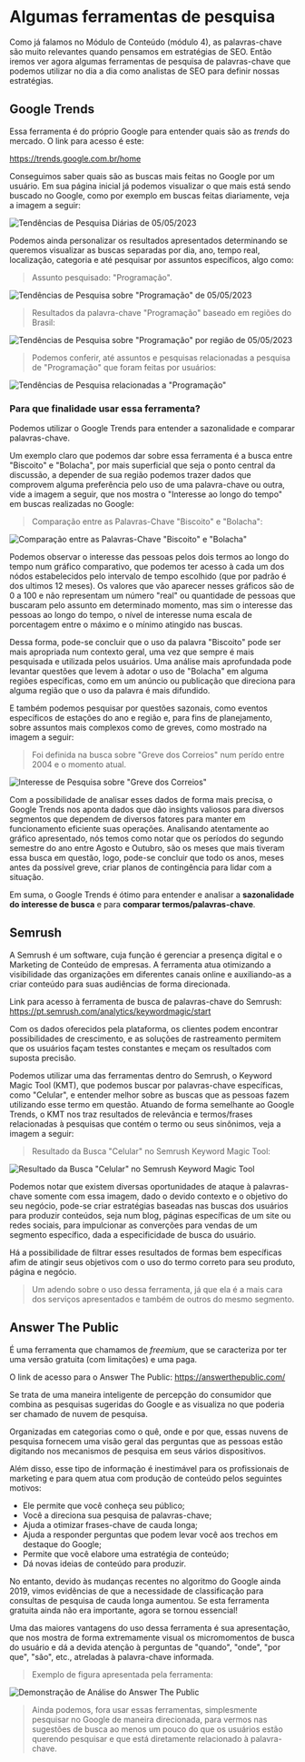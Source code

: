 # Algumas ferramentas de pesquisa

Como já falamos no Módulo de Conteúdo (módulo 4), as palavras-chave são muito relevantes quando pensamos em estratégias de SEO. Então iremos ver agora algumas ferramentas de pesquisa de palavras-chave que podemos utilizar no dia a dia como analistas de SEO para definir nossas estratégias.

## Google Trends

Essa ferramenta é do próprio Google para entender quais são as _trends_ do mercado. O link para acesso é este:

https://trends.google.com.br/home

Conseguimos saber quais são as buscas mais feitas no Google por um usuário. Em sua página inicial já podemos visualizar o que mais está sendo buscado no Google, como por exemplo em buscas feitas diariamente, veja a imagem a seguir:

![Tendências de Pesquisa Diárias de 05/05/2023](./img/tendencias_de_pesquisa_diarias_05-05-2023.png "Tendências de Pesquisa Diárias de 05/05/2023")

Podemos ainda personalizar os resultados apresentados determinando se queremos visualizar as buscas separadas por dia, ano, tempo real, localização, categoria e até pesquisar por assuntos específicos, algo como:

> Assunto pesquisado: "Programação".

![Tendências de Pesquisa sobre "Programação" de 05/05/2023](./img/tendencias_de_pesquisa_sobre_programacao_05-05-2023.png "Tendências de Pesquisa sobre Programação de 05/05/2023")

> Resultados da palavra-chave "Programação" baseado em regiões do Brasil:

![Tendências de Pesquisa sobre "Programação" por região de 05/05/2023](./img/tendencias_de_pesquisa_sobre_programacao_por_regiao_05-05-2023.png "Tendências de Pesquisa sobre Programação por região de 05/05/2023")

> Podemos conferir, até assuntos e pesquisas relacionadas a pesquisa de "Programação" que foram feitas por usuários:

![Tendências de Pesquisa relacionadas a "Programação"](./img/tendencias_de_pesquisa_relacionadas_a_programacao_05-05-2023.png)

### Para que finalidade usar essa ferramenta?

Podemos utilizar o Google Trends para entender a sazonalidade e comparar palavras-chave.

Um exemplo claro que podemos dar sobre essa ferramenta é a busca entre "Biscoito" e "Bolacha", por mais superficial que seja o ponto central da discussão, a depender de sua região podemos trazer dados que comprovem alguma preferência pelo uso de uma palavra-chave ou outra, vide a imagem a seguir, que nos mostra o "Interesse ao longo do tempo" em buscas realizadas no Google:

> Comparação entre as Palavras-Chave "Biscoito" e "Bolacha":

![Comparação entre as Palavras-Chave "Biscoito" e "Bolacha"](./img/comparacao_das_palavras_chave_biscoito_e_bolacha.png 'Comparação entre as Palavras-Chave "Biscoito" e "Bolacha"')

Podemos observar o interesse das pessoas pelos dois termos ao longo do tempo num gráfico comparativo, que podemos ter acesso à cada um dos nódos estabelecidos pelo intervalo de tempo escolhido (que por padrão é dos ultimos 12 meses). Os valores que vão aparecer nesses gráficos são de 0 a 100 e não representam um número "real" ou quantidade de pessoas que buscaram pelo assunto em determinado momento, mas sim o interesse das pessoas ao longo do tempo, o nível de interesse numa escala de porcentagem entre o máximo e o mínimo atingido nas buscas.

Dessa forma, pode-se concluir que o uso da palavra "Biscoito" pode ser mais apropriada num contexto geral, uma vez que sempre é mais pesquisada e utilizada pelos usuários. Uma análise mais aprofundada pode levantar questões que levem à adotar o uso de "Bolacha" em alguma regiões específicas, como em um anúncio ou publicação que direciona para alguma região que o uso da palavra é mais difundido.

E também podemos pesquisar por questões sazonais, como eventos específicos de estações do ano e região e, para fins de planejamento, sobre assuntos mais complexos como de greves, como mostrado na imagem a seguir:

> Foi definida na busca sobre "Greve dos Correios" num perído entre 2004 e o momento atual.

![Interesse de Pesquisa sobre "Greve dos Correios"](./img/interesse_ao_longo_do_tempo_greve_dos_correios.png 'Interesse de Pesquisa sobre "Greve dos Correios"')

Com a possibilidade de analisar esses dados de forma mais precisa, o Google Trends nos aponta dados que dão insights valiosos para diversos segmentos que dependem de diversos fatores para manter em funcionamento eficiente suas operações. Analisando atentamente ao gráfico apresentado, nós temos como notar que os períodos do segundo semestre do ano entre Agosto e Outubro, são os meses que mais tiveram essa busca em questão, logo, pode-se concluir que todo os anos, meses antes da possível greve, criar planos de contingência para lidar com a situação.

Em suma, o Google Trends é ótimo para entender e analisar a **sazonalidade do interesse de busca** e para **comparar termos/palavras-chave**.

## Semrush

A Semrush é um software, cuja função é gerenciar a presença digital e o Marketing de Conteúdo de empresas. A ferramenta atua otimizando a visibilidade das organizações em diferentes canais online e auxiliando-as a criar conteúdo para suas audiências de forma direcionada.

Link para acesso à ferramenta de busca de palavras-chave do Semrush: https://pt.semrush.com/analytics/keywordmagic/start

Com os dados oferecidos pela plataforma, os clientes podem encontrar possibilidades de crescimento, e as soluções de rastreamento permitem que os usuários façam testes constantes e meçam os resultados com suposta precisão.

Podemos utilizar uma das ferramentas dentro do Semrush, o Keyword Magic Tool (KMT), que podemos buscar por palavras-chave específicas, como "Celular", e entender melhor sobre as buscas que as pessoas fazem utilizando esse termo em questão. Atuando de forma semelhante ao Google Trends, o KMT nos traz resultados de relevância e termos/frases relacionadas à pesquisas que contém o termo ou seus sinônimos, veja a imagem a seguir:

> Resultado da Busca "Celular" no Semrush Keyword Magic Tool:

![Resultado da Busca "Celular" no Semrush Keyword Magic Tool](./img/resultado_da_busca_celular_no_semrush_keyword_magic_tool.png 'Resultado da Busca "Celular" no Semrush Keyword Magic Tool')

Podemos notar que existem diversas oportunidades de ataque à palavras-chave somente com essa imagem, dado o devido contexto e o objetivo do seu negócio, pode-se criar estratégias baseadas nas buscas dos usuários para produzir conteúdos, seja num blog, páginas específicas de um site ou redes sociais, para impulcionar as converções para vendas de um segmento específico, dada a especificidade de busca do usuário.

Há a possibilidade de filtrar esses resultados de formas bem específicas afim de atingir seus objetivos com o uso do termo correto para seu produto, página e negócio.

> Um adendo sobre o uso dessa ferramenta, já que ela é a mais cara dos serviços apresentados e também de outros do mesmo segmento.

## Answer The Public

É uma ferramenta que chamamos de _freemium_, que se caracteriza por ter uma versão gratuita (com limitações) e uma paga.

O link de acesso para o Answer The Public: https://answerthepublic.com/

Se trata de uma maneira inteligente de percepção do consumidor que combina as pesquisas sugeridas do Google e as visualiza no que poderia ser chamado de nuvem de pesquisa.

Organizadas em categorias como o quê, onde e por que, essas nuvens de pesquisa fornecem uma visão geral das perguntas que as pessoas estão digitando nos mecanismos de pesquisa em seus vários dispositivos.

Além disso, esse tipo de informação é inestimável para os profissionais de marketing e para quem atua com produção de conteúdo pelos seguintes motivos:

- Ele permite que você conheça seu público;
- Você a direciona sua pesquisa de palavras-chave;
- Ajuda a otimizar frases-chave de cauda longa;
- Ajuda a responder perguntas que podem levar você aos trechos em destaque do Google;
- Permite que você elabore uma estratégia de conteúdo;
- Dá novas ideias de conteúdo para produzir.

No entanto, devido às mudanças recentes no algoritmo do Google ainda 2019, vimos evidências de que a necessidade de classificação para consultas de pesquisa de cauda longa aumentou. Se esta ferramenta gratuita ainda não era importante, agora se tornou essencial!

Uma das maiores vantagens do uso dessa ferramenta é sua apresentação, que nos mostra de forma extremamente visual os micromomentos de busca do usuário e dá a devida atenção à perguntas de "quando", "onde", "por que", "são", etc., atreladas à palavra-chave informada.

> Exemplo de figura apresentada pela ferramenta:

![Demonstração de Análise do Answer The Public](./img/demonstracao_de_analise_do_answer_the_public.png "Demonstração de Análise do Answer The Public")

> Ainda podemos, fora usar essas ferramentas, simplesmente pesquisar no Google de maneira direcionada, para vermos nas sugestões de busca ao menos um pouco do que os usuários estão querendo pesquisar e que está diretamente relacionado à palavra-chave.
